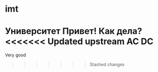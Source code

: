 # imt
Университет
Привет!
Как дела?
<<<<<<< Updated upstream
AC DC
=======
Very good
>>>>>>> Stashed changes
